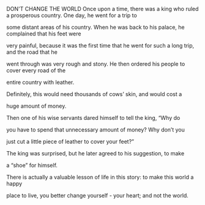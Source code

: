 


DON'T CHANGE THE WORLD
Once upon a time, there was a king who ruled a prosperous country. One
day, he went for a trip to

some distant areas of his country. When he was back to his palace, he
complained that his feet were

very painful, because it was the first time that he went for such a long
trip, and the road that he

went through was very rough and stony. He then ordered his people to
cover every road of the

entire country with leather.

Definitely, this would need thousands of cows’ skin, and would cost a

huge amount of money.

Then one of his wise servants dared himself to tell the king, “Why do

you have to spend that unnecessary amount of money? Why don’t you

just cut a little piece of leather to cover your feet?”

The king was surprised, but he later agreed to his suggestion, to make

a “shoe” for himself.

There is actually a valuable lesson of life in this story: to make this
world a happy

place to live, you better change yourself - your heart; and not the
world.


